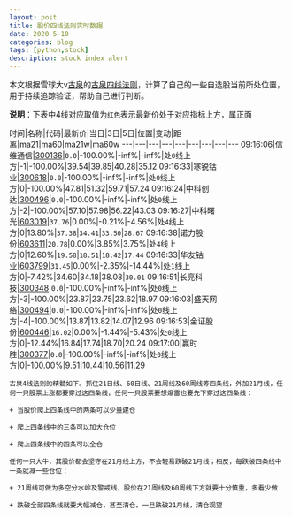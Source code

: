 ```yaml
---
layout: post
title: 股价四线法则实时数据
date: 2020-5-10
categories: blog
tags: [python,stock]
description: stock index alert
---
```



本文根据雪球大v[古泉](https://xueqiu.com/u/7148646888)的[古泉四线法则](https://xueqiu.com/7148646888/130498192)，计算了自己的一些自选股当前所处位置，用于持续追踪验证，帮助自己进行判断。

**说明**：下表中4线对应取值为`红色`表示最新价处于对应指标上方，属正面

时间|名称|代码|最新价|当日|3日|5日|位置|变动|距离|ma21|ma60|ma21w|ma60w
---|---|---|---|---|---|---|---|---
09:16:06|信维通信|[300136](https://xueqiu.com/S/SZ300136)|`0.0`|-100.00%|-inf%|-inf%|处`0`线上方|-1|-100.00%|39.54|39.85|40.28|35.12
09:16:33|寒锐钴业|[300618](https://xueqiu.com/S/SZ300618)|`0.0`|-100.00%|-inf%|-inf%|处`0`线上方|0|-100.00%|47.81|51.32|59.71|57.24
09:16:24|中科创达|[300496](https://xueqiu.com/S/SZ300496)|`0.0`|-100.00%|-inf%|-inf%|处`0`线上方|-2|-100.00%|57.10|57.98|56.22|43.03
09:16:27|中科曙光|[603019](https://xueqiu.com/S/SH603019)|`37.76`|0.00%|-0.21%|-4.56%|处`4`线上方|0|13.80%|`37.38`|`34.41`|`33.50`|`28.67`
09:16:38|诺力股份|[603611](https://xueqiu.com/S/SH603611)|`20.78`|0.00%|3.85%|3.75%|处`4`线上方|0|12.60%|`19.58`|`18.51`|`18.42`|`17.44`
09:16:33|华友钴业|[603799](https://xueqiu.com/S/SH603799)|`31.45`|0.00%|-2.35%|-14.44%|处`1`线上方|0|-7.42%|34.60|34.18|38.08|`30.01`
09:16:51|长亮科技|[300348](https://xueqiu.com/S/SZ300348)|`0.0`|-100.00%|-inf%|-inf%|处`0`线上方|-3|-100.00%|23.87|23.75|23.62|18.97
09:16:03|盛天网络|[300494](https://xueqiu.com/S/SZ300494)|`0.0`|-100.00%|-inf%|-inf%|处`0`线上方|-4|-100.00%|13.87|13.82|14.07|12.96
09:16:53|金证股份|[600446](https://xueqiu.com/S/SH600446)|`16.02`|0.00%|-1.44%|-5.43%|处`0`线上方|0|-12.44%|16.84|17.74|18.70|20.24
09:17:00|赢时胜|[300377](https://xueqiu.com/S/SZ300377)|`0.0`|-100.00%|-inf%|-inf%|处`0`线上方|0|-100.00%|9.51|10.44|10.56|11.29

```
古泉4线法则的精髓如下。抓住21日线、60日线、21周线及60周线等四条线，外加21月线，任何一只股票上涨都要穿过这四条线，任何一只股票要想爆雷也要先下穿过这四条线：

+ 当股价爬上四条线中的两条可以少量建仓

+ 爬上四条线中的三条可以加大仓位

+ 爬上四条线中的四条可以全仓

任何一只大牛，其股价都会坚守在21月线上方，不会轻易跌破21月线；相反，每跌破四条线中一条就减一些仓位：

+ 21周线可做为多空分水岭及警戒线，股价在21周线及60周线下方就要十分慎重，多看少做

+ 跌破全部四条线就要大幅减仓，甚至清仓，一旦跌破21月线，清仓观望
```